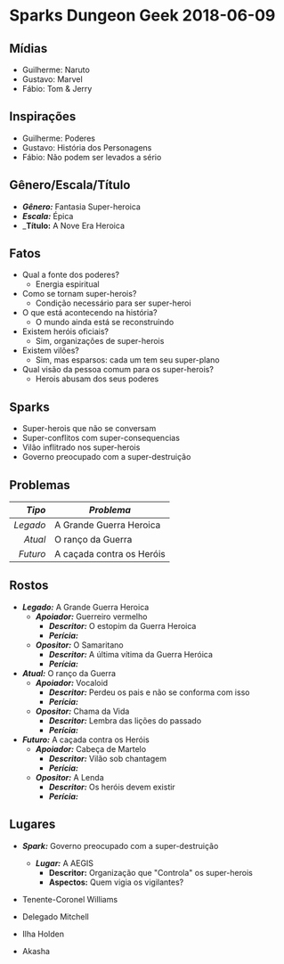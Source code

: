 # Sparks Dungeon Geek 2018-06-09

## Mídias

+ Guilherme: Naruto
+ Gustavo: Marvel
+ Fábio: Tom & Jerry

## Inspirações

+ Guilherme: Poderes 
+ Gustavo: História dos Personagens
+ Fábio: Não podem ser levados a sério

## Gênero/Escala/Título

+  ___Gênero:___ Fantasia Super-heroica
+  ___Escala:___ Épica
+  ___Título:__  A Nove Era Heroica

## Fatos

+ Qual a fonte dos poderes?
  + Energia espiritual
+ Como se tornam super-herois?
  + Condição necessário para ser super-heroi
+ O que está acontecendo na história?
  + O mundo ainda está se reconstruindo
+ Existem heróis oficiais?
  + Sim, organizações de super-herois
+ Existem vilões?
  + Sim, mas esparsos: cada um tem seu super-plano
+ Qual visão da pessoa comum para os super-herois?
  + Herois abusam dos seus poderes

## Sparks

+ Super-herois que não se conversam
+ Super-conflitos com super-consequencias
+ Vilão inflitrado nos super-herois
+ Governo preocupado com a super-destruição

## Problemas

| ___Tipo___ | ___Problema___            |
|-----------:|---------------------------|
|   _Legado_ | A Grande Guerra Heroica   |
|    _Atual_ | O ranço da Guerra         |
|   _Futuro_ | A caçada contra os Heróis |

## Rostos

+   ___Legado:___ A Grande Guerra Heroica
	+ ___Apoiador:___ Guerreiro vermelho
		+ ___Descritor:___ O estopim da Guerra Heroica
		+ ___Perícia:___
	+ ___Opositor:___ O Samaritano
		+ ___Descritor:___ A última vítima da Guerra Heróica
		+ ___Perícia:___ 
+   ___Atual:___ O ranço da Guerra
	+ ___Apoiador:___ Vocaloid
		+ ___Descritor:___ Perdeu os pais e não se conforma com isso
		+ ___Perícia:___
	+ ___Opositor:___ Chama da Vida
		+ ___Descritor:___ Lembra das lições do passado
		+ ___Perícia:___
+   ___Futuro:___ A caçada contra os Heróis
	+ ___Apoiador:___ Cabeça de Martelo
		+ ___Descritor:___ Vilão sob chantagem
		+ ___Perícia:___
	+ ___Opositor:___ A Lenda
		+ ___Descritor:___ Os heróis devem existir
		+ ___Perícia:___

## Lugares

+ ___Spark:___ Governo preocupado com a super-destruição
	+ ___Lugar:___ A AEGIS
		+ ____Descritor:____ Organização que "Controla" os super-herois
		+ ____Aspectos:____ Quem vigia os vigilantes?
        
+ Tenente-Coronel Williams
+ Delegado Mitchell
+ Ilha Holden
+ Akasha
